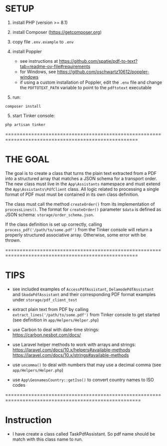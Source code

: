 # SETUP

1. install PHP (version >= 8.1)

2. install Composer (https://getcomposer.org)

3. copy file `.env.example` to `.env`

3. install Poppler
    - see instructions at https://github.com/spatie/pdf-to-text?tab=readme-ov-file#requirements
    - for Windows, see https://github.com/oschwartz10612/poppler-windows
    - if using a custom installation of Poppler, edit the `.env` file and change the
      `PDFTOTEXT_PATH` variable to point to the `pdftotext` executable

4. run:
```shell
composer install
```

5. start Tinker console:
```shell
php artisan tinker
```


====================================================================================================

# THE GOAL

The goal is to create a class that turns the plain text extracted from a PDF into a structured array
that matches a JSON schema for a transport order. The new class must live in the `App\Assistants`
namespace and must extend the `App\Assistants\PdfClient` class. All logic related to processing a
single format of PDF must must be contained in its own class definition.

The class must call the method `createOrder()` from its implementation of `processLines()`. The
format for `createOrder()` parameter `$data` is defined as JSON schema: `storage/order_schema.json`.

If the class definition is set up correctly, calling `process_pdf('/path/to/some.pdf')` from the
Tinker console will return a properly structured associative array. Otherwise, some error with be
thrown.


====================================================================================================

# TIPS

 - see included examples of `AccessPdfAssistant`, `DelamodePdfAssistant` and `SkodaPdfAssistant` and
   their corresponding PDF format examples under `storage/pdf_client_test`

 - extract plain text from PDF by calling `extract_lines('/path/to/some.pdf')` from Tinker console
   to get started (see definition in `app/Helpers/Helper.php`)

 - use Carbon to deal with date-time strings: https://carbon.nesbot.com/docs/

 - use Laravel helper methods to work with arrays and strings:
    https://laravel.com/docs/10.x/helpers#available-methods
    https://laravel.com/docs/10.x/strings#available-methods

 - use `uncomma()` to deal with numbers that may use a decimal comma (see `app/Helpers/Helper.php`)

 - use `App\GeonamesCountry::getIso()` to convert country names to ISO codes

=====================================================================================================

# Instruction

 - I have create a class called TaskPdfAssistant. So pdf name should be match with this class name to run.

